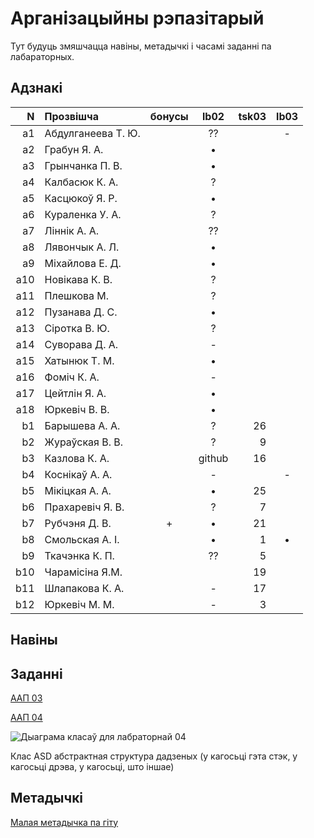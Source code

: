 # Арганізацыйны рэпазітарый

Тут будуць змяшчацца навіны, метадычкі і часамі заданні па лабараторных.

## Адзнакі


|N  |Прозвішча         |бонусы|lb02|tsk03|lb03|
|--:|:-----------------|:----:|:--:|----:|:--:|
| a1|Абдулганеева Т. Ю.|      |??  |     |-   |
| a2|Грабун Я. А.      |      |•   |
| a3|Грынчанка П. В.   |      |•   |
| a4|Калбасюк К. А.    |      |?   |
| a5|Касцюкоў Я. Р.    |      |•   |
| a6|Кураленка У. А.   |      |?   |
| a7|Ліннік А. А.      |      |??  |
| a8|Лявончык А. Л.    |      |•   |
| a9|Міхайлова Е. Д.   |      |•   |
|a10|Новікава К. В.    |      |?   |
|a11|Плешкова М.       |      |?   |
|a12|Пузанава Д. С.    |      |•   |
|a13|Сіротка В. Ю.     |      |?   |
|a14|Суворава Д. А.    |      |-   |
|a15|Хатынюк Т. М.     |      |•   |
|a16|Фоміч К. А.       |      |-   |
|a17|Цейтлін Я. А.     |      |•   |
|a18|Юркевіч В. В.     |      |•   |
| b1|Барышева А. А.    |      |?   |26   |
| b2|Жураўская В. В.   |      |?   |9    |
| b3|Казлова К. А.     |      |github|16|
| b4|Коснікаў А. А.    |      |-   |     |-
| b5|Мікіцкая А. А.    |      |•   |25   |
| b6|Прахаревіч Я. В.  |      |?   |7    |
| b7|Рубчэня Д. В.     |+     |•   |21   |
| b8|Смольская А. І.   |      |•   |1    |•
| b9|Ткачэнка К. П.    |      |??  |5    |
|b10|Чарамiсiна Я.М.   |      |    |19   |
|b11|Шлапакова К. А.   |      |-   |17   |
|b12|Юркевіч М. М.     |      |-   |3    |


## Навіны

## Заданні

[ААП 03](https://github.com/BSU2013gr04Lego/Workflow/releases/download/task03/OOPlb03.pdf)

[ААП 04](https://github.com/BSU2013gr04Lego/Workflow/releases/download/OOP04/OOPlb04.pdf)

![Дыаграма класаў для лабраторнай 04](https://raw.githubusercontent.com/BSU2013gr04Lego/Workflow/master/pimplNVI.png)

Клас ASD абстрактная структура дадзеных (у кагосьці гэта стэк, у кагосьці дрэва, у кагосьці, што іншае)

## Метадычкі
[Малая метадычка па гіту](https://github.com/BSU2013gr4Lego/Example/releases/download/gitPdf/AboutGit.pdf)
